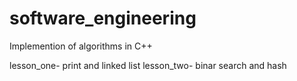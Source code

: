 # software_engineering

Implemention of algorithms in C++

lesson_one-  print and linked list
lesson_two-  binar search and hash
